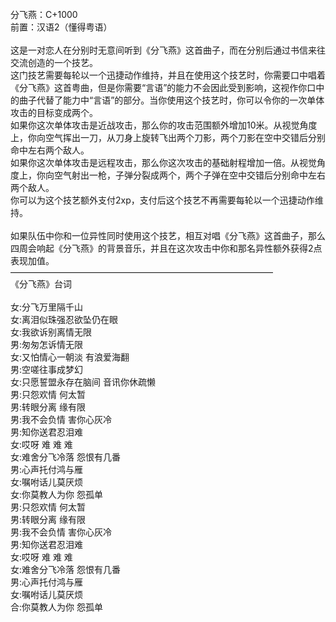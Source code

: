 <title>分飞燕</title>
<meta name="GENERATOR" content="WinCHM">
<meta http-equiv="Content-Type" content="text/html; charset=gb2312">
<br>分飞燕：C+1000
<br>前置：汉语2（懂得粤语）
<br>
<br>这是一对恋人在分别时无意间听到《分飞燕》这首曲子，而在分别后通过书信来往交流创造的一个技艺。
<br>这门技艺需要每轮以一个迅捷动作维持，并且在使用这个技艺时，你需要口中唱着《分飞燕》这首粤曲，但是你需要“言语”的能力不会因此受到影响，这视作你口中的曲子代替了能力中“言语”的部分。当你使用这个技艺时，你可以令你的一次单体攻击的目标变成两个。
<br>如果你这次单体攻击是近战攻击，那么你的攻击范围额外增加10米。从视觉角度上，你向空气挥出一刀，从刀身上旋转飞出两个刀影，两个刀影在空中交错后分别命中左右两个敌人。
<br>如果你这次单体攻击是远程攻击，那么你这次攻击的基础射程增加一倍。从视觉角度上，你向空气射出一枪，子弹分裂成两个，两个子弹在空中交错后分别命中左右两个敌人。
<br>你可以为这个技艺额外支付2xp，支付后这个技艺不再需要每轮以一个迅捷动作维持。
<br>
<br>如果队伍中你和一位异性同时使用这个技艺，相互对唱《分飞燕》这首曲子，那么四周会响起《分飞燕》的背景音乐，并且在这次攻击中你和那名异性额外获得2点表现加值。
<br>——————————————————————————————
<br>《分飞燕》台词
<br>
<br>女:分飞万里隔千山
<br>女:离泪似珠强忍欲坠仍在眼
<br>女:我欲诉别离情无限
<br>男:匆匆怎诉情无限
<br>女:又怕情心一朝淡 有浪爱海翻
<br>男:空嗟往事成梦幻
<br>女:只愿誓盟永存在脑间 音讯你休疏懒
<br>男:只怨欢情 何太暂
<br>男:转眼分离 缘有限
<br>男:我不会负情 害你心灰冷
<br>男:知你送君忍泪难
<br>女:哎呀 难 难 难
<br>女:难舍分飞冷落 怨恨有几番
<br>男:心声托付鸿与雁
<br>女:嘱咐话儿莫厌烦
<br>女:你莫教人为你 怨孤单
<br>男:只怨欢情 何太暂
<br>男:转眼分离 缘有限
<br>男:我不会负情 害你心灰冷
<br>男:知你送君忍泪难
<br>女:哎呀 难 难 难
<br>女:难舍分飞冷落 怨恨有几番
<br>男:心声托付鸿与雁
<br>女:嘱咐话儿莫厌烦
<br>合:你莫教人为你 怨孤单